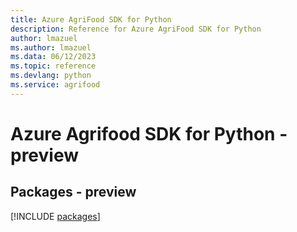 ```yaml
---
title: Azure AgriFood SDK for Python
description: Reference for Azure AgriFood SDK for Python
author: lmazuel
ms.author: lmazuel
ms.data: 06/12/2023
ms.topic: reference
ms.devlang: python
ms.service: agrifood
---
```

# Azure Agrifood SDK for Python - preview
## Packages - preview
[!INCLUDE [packages](agrifood-index.md)]